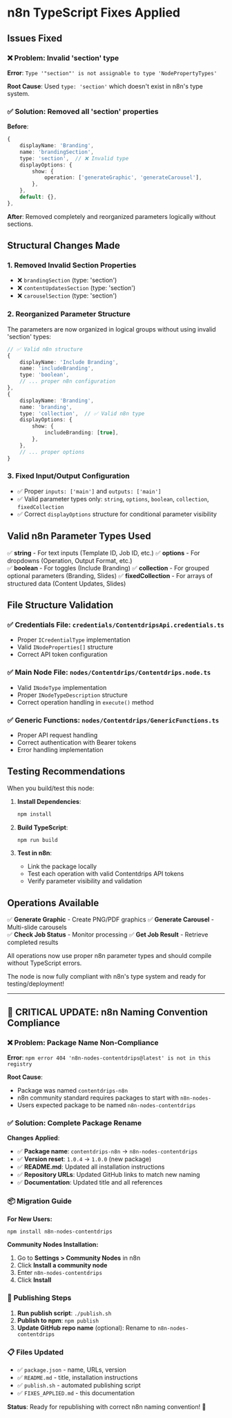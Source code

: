# n8n TypeScript Fixes Applied

## Issues Fixed

### ❌ **Problem**: Invalid 'section' type
**Error**: `Type '"section"' is not assignable to type 'NodePropertyTypes'`

**Root Cause**: Used `type: 'section'` which doesn't exist in n8n's type system.

### ✅ **Solution**: Removed all 'section' properties

**Before**:
```typescript
{
    displayName: 'Branding',
    name: 'brandingSection',
    type: 'section',  // ❌ Invalid type
    displayOptions: {
        show: {
            operation: ['generateGraphic', 'generateCarousel'],
        },
    },
    default: {},
},
```

**After**: Removed completely and reorganized parameters logically without sections.

## Structural Changes Made

### 1. **Removed Invalid Section Properties**
- ❌ `brandingSection` (type: 'section')
- ❌ `contentUpdatesSection` (type: 'section') 
- ❌ `carouselSection` (type: 'section')

### 2. **Reorganized Parameter Structure**
The parameters are now organized in logical groups without using invalid 'section' types:

```typescript
// ✅ Valid n8n structure
{
    displayName: 'Include Branding',
    name: 'includeBranding', 
    type: 'boolean',
    // ... proper n8n configuration
},
{
    displayName: 'Branding',
    name: 'branding',
    type: 'collection',  // ✅ Valid n8n type
    displayOptions: {
        show: {
            includeBranding: [true],
        },
    },
    // ... proper options
}
```

### 3. **Fixed Input/Output Configuration**
- ✅ Proper `inputs: ['main']` and `outputs: ['main']`
- ✅ Valid parameter types only: `string`, `options`, `boolean`, `collection`, `fixedCollection`
- ✅ Correct `displayOptions` structure for conditional parameter visibility

## Valid n8n Parameter Types Used

✅ **string** - For text inputs (Template ID, Job ID, etc.)
✅ **options** - For dropdowns (Operation, Output Format, etc.)  
✅ **boolean** - For toggles (Include Branding)
✅ **collection** - For grouped optional parameters (Branding, Slides)
✅ **fixedCollection** - For arrays of structured data (Content Updates, Slides)

## File Structure Validation

### ✅ **Credentials File**: `credentials/ContentdripsApi.credentials.ts`
- Proper `ICredentialType` implementation
- Valid `INodeProperties[]` structure
- Correct API token configuration

### ✅ **Main Node File**: `nodes/Contentdrips/Contentdrips.node.ts`
- Valid `INodeType` implementation
- Proper `INodeTypeDescription` structure
- Correct operation handling in `execute()` method

### ✅ **Generic Functions**: `nodes/Contentdrips/GenericFunctions.ts`
- Proper API request handling
- Correct authentication with Bearer tokens
- Error handling implementation

## Testing Recommendations

When you build/test this node:

1. **Install Dependencies**:
   ```bash
   npm install
   ```

2. **Build TypeScript**:
   ```bash
   npm run build
   ```

3. **Test in n8n**:
   - Link the package locally
   - Test each operation with valid Contentdrips API tokens
   - Verify parameter visibility and validation

## Operations Available

✅ **Generate Graphic** - Create PNG/PDF graphics
✅ **Generate Carousel** - Multi-slide carousels  
✅ **Check Job Status** - Monitor processing
✅ **Get Job Result** - Retrieve completed results

All operations now use proper n8n parameter types and should compile without TypeScript errors.

The node is now fully compliant with n8n's type system and ready for testing/deployment!

---

## 🚀 **CRITICAL UPDATE: n8n Naming Convention Compliance**

### ❌ **Problem**: Package Name Non-Compliance
**Error**: `npm error 404 'n8n-nodes-contentdrips@latest' is not in this registry`

**Root Cause**: 
- Package was named `contentdrips-n8n` 
- n8n community standard requires packages to start with `n8n-nodes-`
- Users expected package to be named `n8n-nodes-contentdrips`

### ✅ **Solution**: Complete Package Rename

**Changes Applied**:
- ✅ **Package name**: `contentdrips-n8n` → `n8n-nodes-contentdrips`
- ✅ **Version reset**: `1.0.4` → `1.0.0` (new package)
- ✅ **README.md**: Updated all installation instructions
- ✅ **Repository URLs**: Updated GitHub links to match new naming
- ✅ **Documentation**: Updated title and all references

### 📦 **Migration Guide**

**For New Users:**
```bash
npm install n8n-nodes-contentdrips
```

**Community Nodes Installation:**
1. Go to **Settings > Community Nodes** in n8n
2. Click **Install a community node**  
3. Enter `n8n-nodes-contentdrips`
4. Click **Install**

### 🔧 **Publishing Steps**

1. **Run publish script**: `./publish.sh`
2. **Publish to npm**: `npm publish`
3. **Update GitHub repo name** (optional): Rename to `n8n-nodes-contentdrips`

### 📋 **Files Updated**
- ✅ `package.json` - name, URLs, version
- ✅ `README.md` - title, installation instructions  
- ✅ `publish.sh` - automated publishing script
- ✅ `FIXES_APPLIED.md` - this documentation

**Status**: Ready for republishing with correct n8n naming convention! 🎉 
